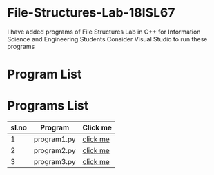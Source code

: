 # File-Structures-Lab-18ISL67
I have added programs of File Structures Lab in C++ for Information Science and Engineering Students
Consider Visual Studio to run these programs
# Program List

# Programs List

| sl.no | Program | Click me |
|---|---|---|
| 1 | program1.py | [click me](https://github.com/bard/python-readme-table/blob/main/programs/program1.py) |
| 2 | program2.py | [click me](https://github.com/bard/python-readme-table/blob/main/programs/program2.py) |
| 3 | program3.py | [click me](https://github.com/bard/python-readme-table/blob/main/programs/program3.py) |

